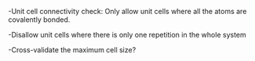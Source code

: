 -Unit cell connectivity check: Only allow unit cells where all the atoms are
covalently bonded.

-Disallow unit cells where there is only one repetition in the whole system

-Cross-validate the maximum cell size?

